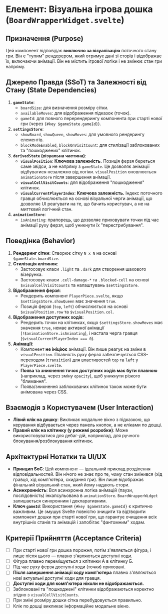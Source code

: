 # Елемент: Візуальна ігрова дошка (`BoardWrapperWidget.svelte`)

## Призначення (Purpose)

Цей компонент відповідає **виключно за візуалізацію** поточного стану гри. Він є "тупим" рендерером, який отримує дані зі сторів і відображає їх, включаючи анімації. Він не містить ігрової логіки і не змінює стан гри напряму.

## Джерело Правда (SSoT) та Залежності від Стану (State Dependencies)

1.  **`gameState`**:
    *   `boardSize`: для визначення розміру сітки.
    *   `availableMoves`: для відображення підказок (точок).
    *   `gameId`: для повного перерендерингу компонента при старті нової гри (через `{#key $gameState.gameId}`).
2.  **`settingsStore`**:
    *   `showBoard`, `showQueen`, `showMoves`: для умовного рендерингу елементів.
    *   `blockModeEnabled`, `blockOnVisitCount`: для стилізації заблокованих та "пошкоджених" клітинок.
3.  **`derivedState` (візуальна частина)**:
    *   **`visualPosition`**: **Ключова залежність.** Позиція ферзя береться саме звідси, а не напряму з `gameState`. Це дозволяє анімації відбуватися незалежно від логіки. `visualPosition` оновлюється `animationStore` після завершення анімації.
    *   **`visualCellVisitCounts`**: для відображення "пошкодження" клітинок.
    *   **`visualCurrentPlayerIndex`**: **Ключова залежність.** Індекс поточного гравця обчислюється на основі візуальної черги анімації, що дозволяє UI реагувати на те, що бачить користувач, а не на миттєвий логічний стан.
4.  **`animationStore`**:
    *   `isAnimating`: прапорець, що дозволяє приховувати точки під час анімації руху ферзя, щоб уникнути їх "перестрибування".

## Поведінка (Behavior)

1.  **Рендеринг сітки**: Створює сітку `N x N` на основі `$gameState.boardSize`.
2.  **Стилізація клітинок**:
    *   Застосовує класи `.light` та `.dark` для створення шахового візерунка.
    *   Застосовує класи `.cell-damage-*` та `.blocked-cell` на основі `$visualCellVisitCounts` та налаштувань `$settingsStore`.
3.  **Відображення ферзя**:
    *   Рендерить компонент `PlayerPiece.svelte`, якщо `$settingsStore.showQueen` має значення `true`.
    *   Позиція ферзя (`top`, `left`) обчислюється на основі `$visualPosition.row` та `$visualPosition.col`.
4.  **Відображення доступних ходів**:
    *   Рендерить точки на клітинках, якщо `$settingsStore.showMoves` має значення `true`, немає активної анімації (`!$animationStore.isAnimating`), і настала черга гравця (`$visualCurrentPlayerIndex === 0`).
5.  **Анімації**:
    *   Компонент **не ініціює** анімації. Він лише реагує на зміни в `visualPosition`. Плавність руху ферзя забезпечується CSS-переходом (`transition`) для властивостей `top` та `left` у `PlayerPiece.svelte`.
    *   **Поява та зникнення точок доступних ходів має бути плавною** (наприклад, через зміну `opacity`), щоб уникнути різкого "блимання".
    *   Поява/зникнення заблокованих клітинок також може бути анімована через CSS.

## Взаємодія з Користувачем (User Interaction)

-   **Лівий клік на дошку**: Викликає модальне вікно з підказкою, що керування відбувається через панель кнопок, а не кліками по дошці.
-   **Правий клік на клітинку (у режимі розробки)**: Може використовуватися для дебаг-дій, наприклад, для ручного блокування/розблокування клітинок.

## Архітектурні Нотатки та UI/UX

-   **Принцип SoC**: Цей компонент — ідеальний приклад розділення відповідальностей. Він нічого не знає про те, *чому* стан змінився (хід гравця, хід комп'ютера, скидання гри). Він лише відображає фінальний візуальний стан, який йому надають стори.
-   **Асинхронність**: Вся асинхронна логіка анімацій (паузи, послідовність) інкапсульована в `animationStore`. `BoardWrapperWidget` залишається синхронним і декларативним.
-   **Ключ `gameId`**: Використання `{#key $gameState.gameId}` є критично важливим. Це змушує Svelte повністю знищити та відтворити компонент дошки при старті нової гри, що гарантує очищення всіх внутрішніх станів та анімацій і запобігає "фантомним" ходам.

## Критерії Прийняття (Acceptance Criteria)

-   [ ] При старті нової гри дошка порожня, потім з'являється фігура, і лише після цього — плавно з'являються доступні ходи.
-   [ ] Фігура плавно переміщується з клітинки А в клітинку Б.
-   [ ] Під час руху ферзя доступні ходи (точки) приховані.
-   [ ] **Після завершення анімації ходу комп'ютера** плавно з'являються нові актуальні доступні ходи для гравця.
-   [ ] **Доступні ходи для комп'ютера ніколи не відображаються.**
-   [ ] Заблоковані та "пошкоджені" клітинки відображаються коректно згідно з `visualCellVisitCounts`.
-   [ ] При зміні розміру дошки сітка перебудовується правильно.
-   [ ] Клік по дошці викликає інформаційне модальне вікно.